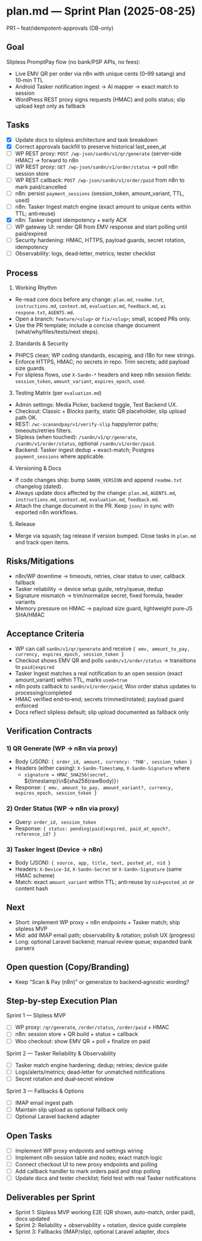 # plan.md — Sprint Plan (2025-08-25)

PR1 – feat/idempotent-approvals (DB-only)

## Goal
Slipless PromptPay flow (no bank/PSP APIs, no fees):
- Live EMV QR per order via n8n with unique cents (0–99 satang) and 10‑min TTL
- Android Tasker notification ingest → AI mapper → exact match to session
- WordPress REST proxy signs requests (HMAC) and polls status; slip upload kept only as fallback

## Tasks
- [x] Update docs to slipless architecture and task breakdown
- [x] Correct approvals backfill to preserve historical last_seen_at
- [ ] WP REST proxy: `POST /wp-json/san8n/v1/qr/generate` (server‑side HMAC) → forward to n8n
- [ ] WP REST proxy: `GET /wp-json/san8n/v1/order/status` → poll n8n session store
- [ ] WP REST callback: `POST /wp-json/san8n/v1/order/paid` from n8n to mark paid/cancelled
- [ ] n8n: persist `payment_sessions` (session_token, amount_variant, TTL, used)
- [ ] n8n: Tasker Ingest match engine (exact amount to unique cents within TTL; anti‑reuse)
- [x] n8n: Tasker ingest idempotency + early ACK
- [ ] WP gateway UI: render QR from EMV response and start polling until paid/expired
- [ ] Security hardening: HMAC, HTTPS, payload guards, secret rotation, idempotency
- [ ] Observability: logs, dead‑letter, metrics; tester checklist

## Process

1) Working Rhythm
- Re-read core docs before any change: `plan.md`, `readme.txt`, `instructions.md`, `context.md`, `evaluation.md`, `feedback.md`, `ai respone.txt`, `AGENTS.md`.
- Open a branch: `feature/<slug>` or `fix/<slug>`; small, scoped PRs only.
- Use the PR template; include a concise change document (what/why/files/tests/next steps).

2) Standards & Security
- PHPCS clean; WP coding standards, escaping, and i18n for new strings.
- Enforce HTTPS, HMAC; no secrets in repo. Trim secrets; add payload size guards.
- For slipless flows, use `X-San8n-*` headers and keep n8n session fields: `session_token`, `amount_variant`, `expires_epoch`, `used`.

3) Testing Matrix (per `evaluation.md`)
- Admin settings: Media Picker, backend toggle, Test Backend UX.
- Checkout: Classic + Blocks parity, static QR placeholder, slip upload path OK.
- REST: `/wc-scanandpay/v1/verify-slip` happy/error paths; timeouts/retries filters.
- Slipless (when touched): `/san8n/v1/qr/generate`, `/san8n/v1/order/status`, optional `/san8n/v1/order/paid`.
- Backend: Tasker ingest dedup + exact-match; Postgres `payment_sessions` where applicable.

4) Versioning & Docs
- If code changes ship: bump `SAN8N_VERSION` and append `readme.txt` changelog (dated).
- Always update docs affected by the change: `plan.md`, `AGENTS.md`, `instructions.md`, `context.md`, `evaluation.md`, `feedback.md`.
- Attach the change document in the PR. Keep `json/` in sync with exported n8n workflows.

5) Release
- Merge via squash; tag release if version bumped. Close tasks in `plan.md` and track open items.

## Risks/Mitigations
- n8n/WP downtime → timeouts, retries, clear status to user, callback fallback
- Tasker reliability → device setup guide, retry/queue, dedup
- Signature mismatch → trim/normalize secret, fixed formula, header variants
- Memory pressure on HMAC → payload size guard, lightweight pure‑JS SHA/HMAC

## Acceptance Criteria
- WP can call `san8n/v1/qr/generate` and receive `{ emv, amount_to_pay, currency, expires_epoch, session_token }`
- Checkout shows EMV QR and polls `san8n/v1/order/status` → transitions to `paid|expired`
- Tasker Ingest matches a real notification to an open session (exact amount_variant) within TTL, marks `used=true`
- n8n posts callback to `san8n/v1/order/paid`; Woo order status updates to processing/completed
- HMAC verified end‑to‑end; secrets trimmed/rotated; payload guard enforced
- Docs reflect slipless default; slip upload documented as fallback only

## Verification Contracts

### 1) QR Generate (WP → n8n via proxy)
- Body (JSON): `{ order_id, amount, currency: 'THB', session_token }`
- Headers (either casing): `X-San8n-Timestamp`, `X-San8n-Signature` where
  - `signature = HMAC_SHA256(secret, `${timestamp}\n${sha256(rawBody)}`)`
- Response: `{ emv, amount_to_pay, amount_variant?, currency, expires_epoch, session_token }`

### 2) Order Status (WP → n8n via proxy)
- Query: `order_id, session_token`
- Response: `{ status: pending|paid|expired, paid_at_epoch?, reference_id? }`

### 3) Tasker Ingest (Device → n8n)
- Body (JSON): `{ source, app, title, text, posted_at, nid }`
- Headers: `X-Device-Id`, `X-San8n-Secret` or `X-San8n-Signature` (same HMAC scheme)
- Match: exact `amount_variant` within TTL; anti‑reuse by `nid+posted_at` or content hash

## Next
- Short: implement WP proxy + n8n endpoints + Tasker match; ship slipless MVP
- Mid: add IMAP email path; observability & rotation; polish UX (progress)
- Long: optional Laravel backend; manual review queue; expanded bank parsers

## Open question (Copy/Branding)
- Keep “Scan & Pay (n8n)” or generalize to backend‑agnostic wording?

## Step-by-step Execution Plan
Sprint 1 — Slipless MVP
- [ ] WP proxy: `/qr/generate`, `/order/status`, `/order/paid` + HMAC
- [ ] n8n: session store + QR build + status + callback
- [ ] Woo checkout: show EMV QR + poll + finalize on paid

Sprint 2 — Tasker Reliability & Observability
- [ ] Tasker match engine hardening; dedup; retries; device guide
- [ ] Logs/alerts/metrics; dead‑letter for unmatched notifications
- [ ] Secret rotation and dual‑secret window

Sprint 3 — Fallbacks & Options
- [ ] IMAP email ingest path
- [ ] Maintain slip upload as optional fallback only
- [ ] Optional Laravel backend adapter

## Open Tasks
- [ ] Implement WP proxy endpoints and settings wiring
- [ ] Implement n8n session table and nodes; exact match logic
- [ ] Connect checkout UI to new proxy endpoints and polling
- [ ] Add callback handler to mark orders paid and stop polling
- [ ] Update docs and tester checklist; field test with real Tasker notifications

## Deliverables per Sprint
- Sprint 1: Slipless MVP working E2E (QR shown, auto-match, order paid), docs updated
- Sprint 2: Reliability + observability + rotation, device guide complete
- Sprint 3: Fallbacks (IMAP/slip), optional Laravel adapter, docs

